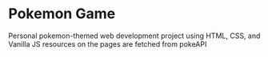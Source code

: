 # Pokemon Game
Personal pokemon-themed web development project using HTML, CSS, and Vanilla JS
resources on the pages are fetched from pokeAPI
